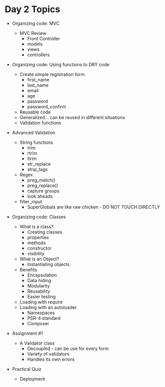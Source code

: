 # Day 2 Topics

* Organizing code: MVC
    - MVC Review
        - Front Controller
        - models
        - views
        - controllers

* Organizing code: Using functions to DRY code
    - Create simple registration form
        - first_name
        - last_name
        - email
        - age
        - password
        - password_confirm
    - Reusable code
    - Generalized... can be reused in different situations
    - Validation  functions

* Advanced Validation
    - String functions
        - trim
        - rtrim
        - ltrim
        - str_replace
        - strip_tags
    - Regex
        - preg_match()
        - preg_replace()
        - capture groups
        - look aheads
    - filter_input
        - SuperGlobals are like raw chicken - DO NOT TOUCH DIRECTLY

* Organizing code: Classes
    - What is a class?
        - Creating classes
        - properties
        - methods
        - constructor
        - visibility
    - What is an Object?
        - Instantiating objects
    - Benefits
        + Encapsulation
        + Data hiding
        + Modularity
        + Reusability
        + Easier testing
    - Loading with require
    - Loading with an autoloader
        - Namespaces
        - PSR-4 standard
        - Composer

* Assignment #1
    - A Validator class
        - Decoupled - can be use for every form
        - Variety of validators
        - Handles its own errors

* Practical Quiz
    - Deployment

